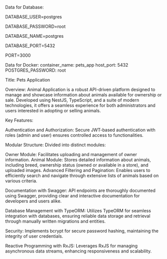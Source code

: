 Data for Database:

DATABASE_USER=postgres

DATABASE_PASSWORD=root

DATABASE_NAME=postgres

DATABASE_PORT=5432

PORT=3000

Data for Docker:
container_name: pets_app
host_port: 5432
POSTGRES_PASSWORD: root


Title: Pets Application

Overview:
Animal Application is a robust API-driven platform designed to manage and showcase information about animals available for ownership or sale. Developed using NestJS, TypeScript, and a suite of modern technologies, it offers a seamless experience for both administrators and users interested in adopting or selling animals.

Key Features:

Authentication and Authorization: Secure JWT-based authentication with roles (admin and user) ensures controlled access to functionalities.

Modular Structure: Divided into distinct modules:

Owner Module: Facilitates uploading and management of owner information.
Animal Module: Stores detailed information about animals, including breed, ownership status (owned or available in a store), and uploaded images.
Advanced Filtering and Pagination: Enables users to efficiently search and navigate through extensive lists of animals based on various criteria.

Documentation with Swagger: API endpoints are thoroughly documented using Swagger, providing clear and interactive documentation for developers and users alike.

Database Management with TypeORM: Utilizes TypeORM for seamless integration with databases, ensuring reliable data storage and retrieval through manually written migrations and entities.

Security: Implements bcrypt for secure password hashing, maintaining the integrity of user credentials.

Reactive Programming with RxJS: Leverages RxJS for managing asynchronous data streams, enhancing responsiveness and scalability.

